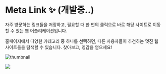 # Meta Link ✨ (개발중..)

자주 방문하는 링크들을 저장하고, 필요할 때 한 번의 클릭으로 바로 해당 사이트로 이동할 수 있는 웹 어플리케이션입니다.

홈페이지에서 다양한 카테고리 중 하나를 선택하면, 다른 사용자들이 추천하는 멋진 웹사이트들을 탐색할 수 있습니다. 찾아보고, 영감을 얻으세요!

![thumbnail](https://github.com/dev-goraebap/meta-link/blob/develop/.git-assets/thumbnail.png)

<img src="https://github.com/dev-goraebap/meta-link/blob/develop/.git-assets/upload-action.gif"/>
